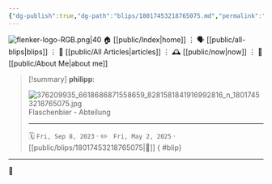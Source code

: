 ```yaml
---
{"dg-publish":true,"dg-path":"blips/18017453218765075.md","permalink":"/blips/18017453218765075/","title":"philipp on instagram @ 2023-09-08"}
---
```



<div class="transclusion internal-embed is-loaded"><div class="markdown-embed">




![flenker-logo-RGB.png|40](/img/user/attachments/flenker-logo-RGB.png)
🏠 [[public/Index\|home]]  ⋮ 🗣️ [[public/all-blips\|blips]] ⋮  📝 [[public/All Articles\|articles]]  ⋮ 🕰️ [[public/now\|now]] ⋮ 🪪 [[public/About Me\|about me]]


</div></div>


> [!summary] **philipp**:
>
> ![376209935_6618686871558659_8281581841916992816_n_18017453218765075.jpg](/img/user/attachments/376209935_6618686871558659_8281581841916992816_n_18017453218765075.jpg)
> Flaschenbier - Abteilung
> - - -
>
> 🗓️ <code>Fri, Sep 8, 2023</code>  · ✏️ <code> Fri, May 2, 2025</code>  · [[public/blips/18017453218765075\|🔗]]
{ #blip}


- - -

 👾
